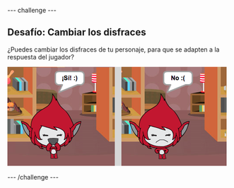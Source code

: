 --- challenge ---
## Desafío: Cambiar los disfraces
¿Puedes cambiar los disfraces de tu personaje, para que se adapten a la respuesta del jugador?

![screenshot](images/brain-costume.png)


--- /challenge ---